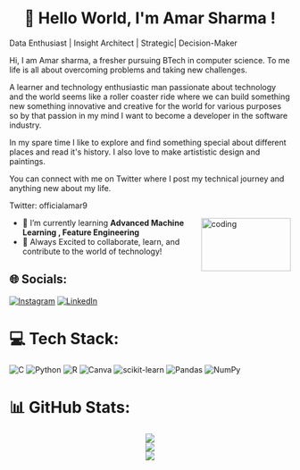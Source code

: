 # <h1 align="center">👋 Hello World, I'm Amar Sharma !</h1>
Data Enthusiast | Insight Architect | Strategic| Decision-Maker

Hi, I am Amar sharma, a fresher pursuing BTech in computer science. To me life is all about overcoming problems and taking new challenges.

A learner and technology enthusiastic man passionate about technology and the world seems like a roller coaster ride where we can build something new something innovative and creative for the world for various purposes so by that passion in my mind I want to become a developer in the software industry.

In my spare time I like to explore and find something special about different places and read it's history. I also love to make artististic design and paintings.

You can connect with me on Twitter where I post my technical journey and anything new about my life.

Twitter: officialamar9

<img align="right" alt="coding" width="160" height="95" src="https://github.com/amarsharma23">

- 🚀 I’m currently learning **Advanced Machine Learning , Feature Engineering**
- 🌟 Always Excited to collaborate, learn, and contribute to the world of technology! 
  


## 🌐 Socials:
[![Instagram](https://img.shields.io/badge/Instagram-%23E4405F.svg?logo=Instagram&logoColor=white)](https://www.instagram.com/amar_sharma_o) [![LinkedIn](https://img.shields.io/badge/LinkedIn-%230077B5.svg?logo=linkedin&logoColor=white)](https://www.linkedin.com/in/amar-sharma-363897253?utm_source=share&utm_campaign=share_via&utm_content=profile&utm_medium=android_app) 

# 💻 Tech Stack:
![C](https://img.shields.io/badge/c-%2300599C.svg?style=for-the-badge&logo=c&logoColor=white) ![Python](https://img.shields.io/badge/python-3670A0?style=for-the-badge&logo=python&logoColor=ffdd54) ![R](https://img.shields.io/badge/r-%23276DC3.svg?style=for-the-badge&logo=r&logoColor=white) ![Canva](https://img.shields.io/badge/Canva-%2300C4CC.svg?style=for-the-badge&logo=Canva&logoColor=white) ![scikit-learn](https://img.shields.io/badge/scikit--learn-%23F7931E.svg?style=for-the-badge&logo=scikit-learn&logoColor=white) ![Pandas](https://img.shields.io/badge/pandas-%23150458.svg?style=for-the-badge&logo=pandas&logoColor=white) ![NumPy](https://img.shields.io/badge/numpy-%23013243.svg?style=for-the-badge&logo=numpy&logoColor=white)
# 📊 GitHub Stats:
<div align= "center">
    <img src="https://github-readme-stats.vercel.app/api?username=shivamsharmahere&theme=dark&hide_border=false&include_all_commits=false&count_private=false"/><br/>
    <img src="https://github-readme-streak-stats.herokuapp.com/?user=shivamsharmahere&theme=dark&hide_border=false"/><br/>
    <img src="https://github-readme-stats.vercel.app/api/top-langs/?username=shivamsharmahere&theme=dark&hide_border=false&include_all_commits=false&count_private=false&layout=compact"/>
</div>

<!-- Contributors - Proudly created with GPRM ( https://gprm.itsvg.in ) -->
